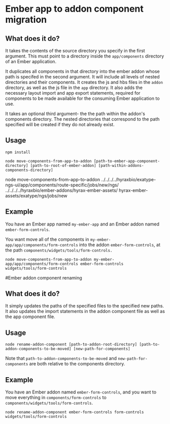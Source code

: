 # Ember app to addon component migration

## What does it do?

It takes the contents of the source directory you specify in the first argument. This must point to a directory inside the `app/components` directory of an Ember application.

It duplicates all components in that directory into the ember addon whose path is specifed in the second argument. It will include all levels of nested directories and their components. It creates the js and hbs files in the `addon` directory, as well as the js file in the `app` directory. It also adds the necessary layout import and app export statements, required for components to be made available for the consuming Ember application to use.

It takes an optional third argument- the the path within the addon's components directory. The nested directories that correspond to the path specified will be created if they do not already exist.

## Usage

`npm install`

`node move-components-from-app-to-addon [path-to-ember-app-component-directory] [path-to-root-of-ember-addon] [path-within-addons-components-directory]`

node move-components-from-app-to-addon ../../../../hyraxbio/exatype-ngs-ui/app/components/route-specific/jobs/new/ngs/ ../../../../hyraxbio/ember-addons/hyrax-ember-assets/ hyrax-ember-assets/exatype/ngs/jobs/new 


## Example

You have an Ember app named `my-ember-app` and an Ember addon named `ember-form-controls`.

You want move all of the components in `my-ember-app/app/components/form-controls` into the addon `ember-form-controls`, at the path `components/widgets/tools/form-controls.`

`node move-components-from-app-to-addon my-ember-app/app/components/form-controls ember-form-controls widgets/tools/form-controls`

#Ember addon component renaming

## What does it do?

It simply updates the paths of the specified files to the specified new paths. It also updates the import statements in the addon component file as well as the app component file.

## Usage

`node rename-addon-component [path-to-addon-root-directory] [path-to-addon-components-to-be-moved] [new-path-for-components]`

Note that `path-to-addon-components-to-be-moved` and `new-path-for-components` are both relative to the components directory.

## Example

You have an Ember addon named `ember-form-controls`, and you want to move everything in `components/form-controls` to `components/widgets/tools/form-controls`.

`node rename-addon-component ember-form-controls form-controls widgets/tools/form-controls`